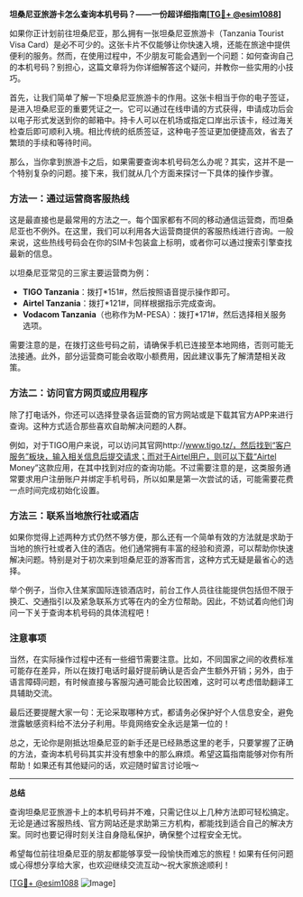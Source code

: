 **坦桑尼亚旅游卡怎么查询本机号码？——一份超详细指南[[TG💪+ @esim1088](https://t.me/s/esim1088)]**

如果你正计划前往坦桑尼亚，那么拥有一张坦桑尼亚旅游卡（Tanzania Tourist Visa Card）是必不可少的。这张卡片不仅能够让你快速入境，还能在旅途中提供便利的服务。然而，在使用过程中，不少朋友可能会遇到一个问题：如何查询自己的本机号码？别担心，这篇文章将为你详细解答这个疑问，并教你一些实用的小技巧。

首先，让我们简单了解一下坦桑尼亚旅游卡的作用。这张卡相当于你的电子签证，是进入坦桑尼亚的重要凭证之一。它可以通过在线申请的方式获得，申请成功后会以电子形式发送到你的邮箱中。持卡人可以在机场或指定口岸出示该卡，经过海关检查后即可顺利入境。相比传统的纸质签证，这种电子签证更加便捷高效，省去了繁琐的手续和等待时间。

那么，当你拿到旅游卡之后，如果需要查询本机号码怎么办呢？其实，这并不是一个特别复杂的问题。接下来，我们就从几个方面来探讨一下具体的操作步骤。

### 方法一：通过运营商客服热线

这是最直接也是最常用的方法之一。每个国家都有不同的移动通信运营商，而坦桑尼亚也不例外。在这里，我们可以利用各大运营商提供的客服热线进行咨询。一般来说，这些热线号码会在你的SIM卡包装盒上标明，或者你可以通过搜索引擎查找最新的信息。

以坦桑尼亚常见的三家主要运营商为例：

- **TIGO Tanzania**：拨打*151#，然后按照语音提示操作即可。
- **Airtel Tanzania**：拨打*121#，同样根据指示完成查询。
- **Vodacom Tanzania**（也称作为M-PESA）：拨打*171#，然后选择相关服务选项。

需要注意的是，在拨打这些号码之前，请确保手机已连接至本地网络，否则可能无法接通。此外，部分运营商可能会收取小额费用，因此建议事先了解清楚相关政策。

### 方法二：访问官方网页或应用程序

除了打电话外，你还可以选择登录各运营商的官方网站或是下载其官方APP来进行查询。这种方式适合那些喜欢自助解决问题的人群。

例如，对于TIGO用户来说，可以访问其官网http://www.tigo.tz/，然后找到“客户服务”板块，输入相关信息后提交请求；而对于Airtel用户，则可以下载“Airtel Money”这款应用，在其中找到对应的查询功能。不过需要注意的是，这类服务通常要求用户注册账户并绑定手机号码，所以如果是第一次尝试的话，可能需要花费一点时间完成初始化设置。

### 方法三：联系当地旅行社或酒店

如果你觉得上述两种方式仍然不够方便，那么还有一个简单有效的方法就是求助于当地的旅行社或者入住的酒店。他们通常拥有丰富的经验和资源，可以帮助你快速解决问题。特别是对于初次来到坦桑尼亚的游客而言，这种方式无疑是最省心的选择。

举个例子，当你入住某家国际连锁酒店时，前台工作人员往往能提供包括但不限于换汇、交通指引以及紧急联系方式等在内的全方位帮助。因此，不妨试着向他们询问一下关于查询本机号码的具体流程吧！

### 注意事项

当然，在实际操作过程中还有一些细节需要注意。比如，不同国家之间的收费标准可能存在差异，所以在拨打电话时最好提前确认是否会产生额外开销；另外，由于语言障碍问题，有时候直接与客服沟通可能会比较困难，这时可以考虑借助翻译工具辅助交流。

最后还要提醒大家一句：无论采取哪种方式，都请务必保护好个人信息安全，避免泄露敏感资料给不法分子利用。毕竟网络安全永远是第一位的！

总之，无论你是刚抵达坦桑尼亚的新手还是已经熟悉这里的老手，只要掌握了正确的方法，查询本机号码其实并没有想象中的那么麻烦。希望这篇指南能够对你有所帮助！如果还有其他疑问的话，欢迎随时留言讨论哦～

---

**总结**

查询坦桑尼亚旅游卡上的本机号码并不难，只需记住以上几种方法即可轻松搞定。无论是通过客服热线、官方网站还是求助第三方机构，都能找到适合自己的解决方案。同时也要记得时刻关注自身隐私保护，确保整个过程安全无忧。

希望每位前往坦桑尼亚的朋友都能够享受一段愉快而难忘的旅程！如果有任何问题或心得想分享给大家，也欢迎继续交流互动～祝大家旅途顺利！

[[TG💪+ @esim1088](https://t.me/s/esim1088) ![Image](https://i.postimg.cc/4NQfJmqS/Snipaste-2025-05-13-00-14-12.png)]